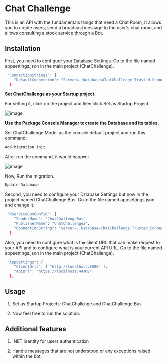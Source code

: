 # Chat Challenge

This is an API with the fundamentals things that need a Chat Room, It allows you to create users, send a broadcast message to the user's chat room, and allows consulting a stock service through a Bot. 

## Installation
First, you need to configure your Database Settings. Go to the file named appsettings.json in the main project (ChatChallenge).

```bash
 "ConnectionStrings": {
    "DefaultConnection": "Server=.;Database=ChatChallenge;Trusted_Connection=true;MultipleActiveResultSets=true"
  }
```

**Set ChatChallenge as your Startup project.**

For setting it, click on the project and  then click Set as Startup Project

![image](https://user-images.githubusercontent.com/17713455/111626691-b3835300-87c4-11eb-8c25-21e0d5a3b71f.png)


**Use the Package Console Manager to create the Database and its tables.**

Set ChatChallenge.Model as the console default project and run this command:

```bash
Add-Migration init
```
After run the command, it would happen: 

![image](https://user-images.githubusercontent.com/17713455/111626468-6e5f2100-87c4-11eb-8698-d1205bb9c83e.png)

Now, Run the migration.

```bash
Update-Database
```
Second, you need to configure your Database Settings but now in the project named ChatChallenge.Bus. Go to the file named appsettings.json and change it.

```bash
 "NServiceBusConfig": {
    "SenderName": "ChatChallengeBus",
    "PublisherName": "ChatChallengeA",
    "ConnectionString": "Server=.;Database=ChatChallenge;Trusted_Connection=true;MultipleActiveResultSets=true"
  }
```
Also, you need to configure what is the client URL that can make request to your API and to configure what is your current API URL. Go to the file named appsettings.json in the main project (ChatChallenge).
```bash
 "AppSettings": {
    "ClientUrls": [ "http://localhost:8080" ],
    "ApiUrl": "https://localhost:44368"
  },
```

## Usage

1. Set as Startup Projects: ChatChallenge and ChatChallenge.Bus

2. Now feel free to run the solution. 

## Additional features

1. .NET identity for users authentication

2. Handle messages that are not understood or any exceptions raised within the bot. 
 
